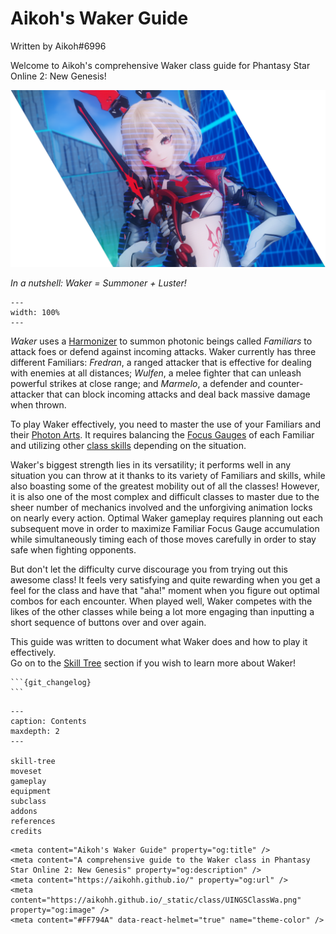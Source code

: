 # Aikoh's Waker Guide

Written by Aikoh#6996

Welcome to Aikoh's comprehensive Waker class guide for Phantasy Star Online 2: New Genesis!

![banner](_static/summoner-luster-banner.png)

_In a nutshell: Waker = Summoner + Luster!_

```{video} _static/bujin_start.mp4
---
width: 100%
---
```

_Waker_ uses a [Harmonizer](#harmonizers) to summon photonic beings called _Familiars_ to attack foes or defend against incoming attacks.
Waker currently has three different Familiars: 
_Fredran_, a ranged attacker that is effective for dealing with enemies at all distances; 
_Wulfen_, a melee fighter that can unleash powerful strikes at close range; 
and _Marmelo_, a defender and counter-attacker that can block incoming attacks and deal back massive damage when thrown. 

To play Waker effectively, you need to master the use of your Familiars and their [Photon Arts](#photon-arts). 
It requires balancing the [Focus Gauges](#harmonizer-focus) of each Familiar and utilizing other [class skills](#core-skills) depending on the situation.

Waker's biggest strength lies in its versatility;
it performs well in any situation you can throw at it thanks to its variety of Familiars and skills, while also boasting some of the greatest mobility out of all the classes!
However, it is also one of the most complex and difficult classes to master due to the sheer number of mechanics involved and the unforgiving animation locks on nearly every action.
Optimal Waker gameplay requires planning out each subsequent move in order to maximize Familiar Focus Gauge accumulation while simultaneously timing each of those moves carefully in order to stay safe when fighting opponents.

But don't let the difficulty curve discourage you from trying out this awesome class!
It feels very satisfying and quite rewarding when you get a feel for the class and have that "aha!" moment when you figure out optimal combos for each encounter.
When played well, Waker competes with the likes of the other classes while being a lot more engaging than inputting a short sequence of buttons over and over again.

This guide was written to document what Waker does and how to play it effectively.  
Go on to the [Skill Tree](#skill-tree) section if you wish to learn more about Waker!

````{admonition} [Changelog (click to see full history)](https://github.com/Aikohh/aikohh.github.io/commits/main)
```{git_changelog}
```
````


```{toctree} 
---
caption: Contents
maxdepth: 2
---

skill-tree
moveset
gameplay
equipment
subclass
addons
references
credits
```

<!-- Indices and tables
==================

* {ref}`genindex`
* {ref}`modindex`
* {ref}`search`
 -->

<!--  HTML Metadata  -->

```{raw} html
<meta content="Aikoh's Waker Guide" property="og:title" />
<meta content="A comprehensive guide to the Waker class in Phantasy Star Online 2: New Genesis" property="og:description" />
<meta content="https://aikohh.github.io/" property="og:url" />
<meta content="https://aikohh.github.io/_static/class/UINGSClassWa.png" property="og:image" />
<meta content="#FF794A" data-react-helmet="true" name="theme-color" />
```
